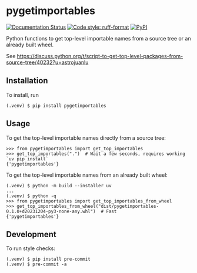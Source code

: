 # pygetimportables

[![Documentation Status](https://readthedocs.org/projects/pygetimportables/badge/?version=latest)](https://pygetimportables.readthedocs.io/en/latest/?badge=latest)
[![Code style: ruff-format](https://img.shields.io/badge/code%20style-ruff_format-6340ac.svg)](https://github.com/astral-sh/ruff)
[![PyPI](https://img.shields.io/pypi/v/pygetimportables)](https://pypi.org/project/pygetimportables)

Python functions to get top-level importable names from a source tree or an already built wheel.

See https://discuss.python.org/t/script-to-get-top-level-packages-from-source-tree/40232?u=astrojuanlu

## Installation

To install, run

```
(.venv) $ pip install pygetimportables
```

## Usage

To get the top-level importable names directly from a source tree:

```
>>> from pygetimportables import get_top_importables
>>> get_top_importables(".")  # Wait a few seconds, requires working `uv pip install`
{'pygetimportables'}
```

To get the top-level importable names from an already built wheel:

```
(.venv) $ python -m build --installer uv
...
(.venv) $ python -q
>>> from pygetimportables import get_top_importables_from_wheel
>>> get_top_importables_from_wheel("dist/pygetimportables-0.1.0+d20231204-py3-none-any.whl")  # Fast
{'pygetimportables'}
```

## Development

To run style checks:

```
(.venv) $ pip install pre-commit
(.venv) $ pre-commit -a
```
